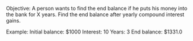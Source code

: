Objective:
A person wants to find the end balance if he puts his money into the bank for X years.
Find the end balance after yearly compound interest gains.

Example:
Initial balance: $1000
Interest: 10
Years: 3
End balance: $1331.0
